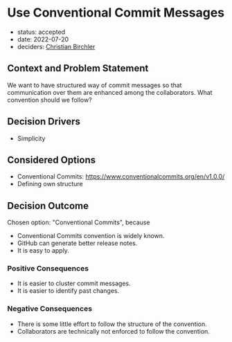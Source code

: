# Use Conventional Commit Messages
* status: accepted
* date: 2022-07-20
* deciders: [Christian Birchler](https://github.com/ChristianBirchler)

## Context and Problem Statement
We want to have structured way of commit messages so that communication over them are enhanced among the collaborators.
What convention should we follow?
## Decision Drivers
* Simplicity

## Considered Options
* Conventional Commits: https://www.conventionalcommits.org/en/v1.0.0/
* Defining own structure

## Decision Outcome

Chosen option: "Conventional Commits", because
* Conventional Commits convention is widely known.
* GitHub can generate better release notes.
* It is easy to apply.

### Positive Consequences
* It is easier to cluster commit messages.
* It is easier to identify past changes.

### Negative Consequences
* There is some little effort to follow the structure of the convention.
* Collaborators are technically not enforced to follow the convention.
